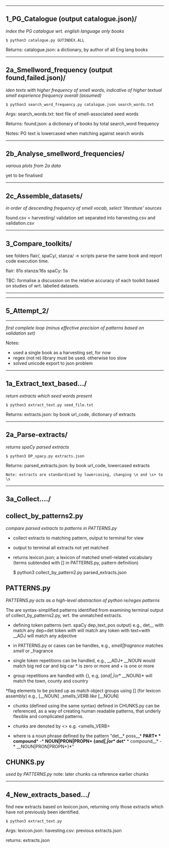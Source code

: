 ----
1_PG_Catalogue (output catalogue.json)/
----
_index the PG catalogue wrt. english language only books_

    $ python3 catalogue.py GUTINDEX.ALL

Returns:
    catalogue.json: a dictionary, by author of all Eng lang books

----
2a_Smellword_frequency (output found,failed.json)/
----
_iden texts with higher frequency of smell words, indicative of higher textual smell experience frequency overall (assumed)_

    $ python3 search_word_frequency.py catalogue.json search_words.txt

Args:
    search_words.txt: text file of smell-associated seed words

Returns:
    found.json: a dictionary of books by total search_word frequency

Notes: PG text is lowercased when matching against search words

----
2b_Analyse_smellword_frequencies/
----
_various plots from 2a data_

yet to be finalised


----
2c_Assemble_datasets/
----
_in order of descending frequency of smell vocab, select 'literature' sources_

found.csv = harvesting/ validation set 
separated into harvesting.csv and validation.csv

----
3_Compare_toolkits/
----

see folders flair/, spaCy/, stanza/ -> scripts parse the same book and report code execution time.

flair: 81s
stanza:16s
spaCy: 5s

TBC: formalise a discussion on the relative accuracy of each toolkit based on studies of wrt. labelled datasets.


----
----
5_Attempt_2/
----
----
_first complete loop (minus effective precision of patterns based on validation set)_

Notes:
* used a single book as a harvesting set, for now
* regex (not re) library must be used. otherwise too slow
* solved unicode export to json problem

----
1a_Extract_text_based.../
----
_return extracts which seed words present_

    $ python3 extract_text.py seed_file.txt

Returns: 
    extracts.json: by book url_code, dictionary of extracts

----
2a_Parse-extracts/
----
_returns spaCy parsed extracts_

    $ python3 DP_spacy.py extracts.json

Returns:
    parsed_extracts.json: by book url_code, lowercased extracts 
    
    Note: extracts are standardised by lowercasing, changing \n and \s+ to \s

----
3a_Collect..../
----

collect_by_patterns2.py
----
_compare parsed extracts to patterns in PATTERNS.py_

* collect extracts to matching pattern, output to terminal for view
* output to terminal all extracts not yet matched
* returns lexicon.json; a lexicon of matched smell-related vocabulary (terms subtended with [] in PATTERNS.py, pattern definition)

    $ python3 collect_by_pattern2.py parsed_extracts.json

PATTERNS.py
----
_PATTERNS.py acts as a high-level abstraction of python re/regex patterns_

The are syntax-simplified patterns identified from examining terminal output of collect_by_patterns2.py, wrt. the unmatched extracts.

* defining token patterns (wrt. spaCy dep_text_pos output) e.g., 
        det__  with match any dep=det token
        _with_ will match any token with text=with
        __ADJ will match any adjective

* in PATTERNS.py or cases can be handles, e.g.,
        _smell|fragrance_ matches _smell_ or _fragrance

* single token repetitions can be handled, e.g.,
        __ADJ* __NOUN would match big red car and big car
        * is zero or more and + is one or more

* group repetitions are handled with {}, e.g,
    (_and|,|or_* __NOUN}* will match the town, county and country

*flag elements to be picked up as match object groups using [] (for lexicon assembly)
    e.g., [__NOUN] _smells_VERB _like_ [__NOUN]

* chunks (defined using the same syntax) defined in CHUNKS.py can be referenced, as a way of creating human readable patterns, that underly flexible and complicated patterns. 

* chunks are denoted by <>
e.g. <noun> <smells_VERB> <prep> <noun>

* where <noun> is a noun phrase defined by the pattern "det__* poss__* __PART* <adj>* compound__* _-_* __NOUN|PRON|PROPN+ {_and|,|or_* det__* <adj>* compound__* _-_* __NOUN|PRON|PROPN+}*"

CHUNKS.py
----
_used by PATTERNS.py_
note: later chunks ca reference earlier chunks


----
4_New_extracts_based.../
----
find new extracts based on lexicon.json, returning only those extracts which have not previously been identified.

    $ python3 extract_text.py

Args:
    lexicon.json:
    havesting.csv: 
    previous extracts.json

returns:
    extracts.json



